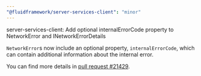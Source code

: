 ```yaml
---
"@fluidframework/server-services-client": "minor"
---
```


server-services-client: Add optional internalErrorCode property to NetworkError and INetworkErrorDetails

`NetworkError`s now include an optional property, `internalErrorCode`, which can contain additional information about
the internal error.

You can find more details in [pull request #21429](https://github.com/microsoft/FluidFramework/pull/21429).
